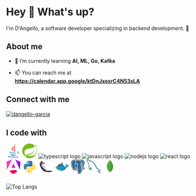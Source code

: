 # Hey 👋 What's up?

I'm D'Angello, a software developer specializing in backend development. 🚀

## About me

- 🌱 I’m currently learning **AI, ML, Go, Kafka**

- 📫 You can reach me at **https://calendar.app.google/ktDnJxexrC4N53sLA**

## Connect with me

<p align="left">
<a href="https://linkedin.com/in/dangello-garcia" target="blank"><img align="center" src="https://raw.githubusercontent.com/rahuldkjain/github-profile-readme-generator/master/src/images/icons/Social/linked-in-alt.svg" alt="dangello-garcia" height="30" width="40" /></a>
</p>

## I code with

<div align="left">
  <img src="https://raw.githubusercontent.com/devicons/devicon/master/icons/java/java-original.svg" height="40" alt="java logo"  />
  <img src="https://raw.githubusercontent.com/devicons/devicon/refs/heads/master/icons/spring/spring-original.svg" height="40" alt="spring logo"  />
  <img src="https://cdn.jsdelivr.net/gh/devicons/devicon/icons/typescript/typescript-original.svg" height="40" alt="typescript logo"  />
  <img src="https://cdn.jsdelivr.net/gh/devicons/devicon/icons/javascript/javascript-original.svg" height="40" alt="javascript logo"  />
  <img src="https://cdn.jsdelivr.net/gh/devicons/devicon/icons/nodejs/nodejs-original.svg" height="40" alt="nodejs logo"  />
  <img src="https://cdn.jsdelivr.net/gh/devicons/devicon/icons/react/react-original.svg" height="40" alt="react logo"  />
  <img src="https://raw.githubusercontent.com/devicons/devicon/refs/heads/master/icons/angular/angular-original.svg" height="40" alt="angular logo"  />
  <img src="https://raw.githubusercontent.com/devicons/devicon/refs/heads/master/icons/python/python-original.svg" height="40" alt="python logo"  />
  <img src="https://raw.githubusercontent.com/devicons/devicon/refs/heads/master/icons/flask/flask-original.svg" height="40" alt="flask logo"  />
  <img src="https://raw.githubusercontent.com/devicons/devicon/refs/heads/master/icons/docker/docker-original.svg" height="40" alt="docker logo"  />
  <img src="https://raw.githubusercontent.com/devicons/devicon/refs/heads/master/icons/postgresql/postgresql-original.svg" height="40" alt="postgres logo"  />
  <img src="https://raw.githubusercontent.com/devicons/devicon/refs/heads/master/icons/mysql/mysql-original.svg" height="40" alt="mysql logo"  />
  <img src="https://raw.githubusercontent.com/devicons/devicon/refs/heads/master/icons/mongodb/mongodb-original.svg" height="40" alt="mongo logo"  />
</div>

###

![Top Langs](https://github-readme-stats.vercel.app/api/top-langs/?username=dangello-g&size_weight=0.5&count_weight=0.5&layout=compact&theme=material-palenight)
